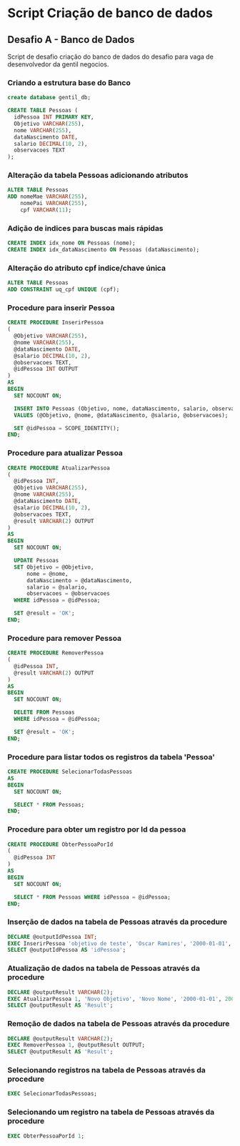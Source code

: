 # Script Criação de banco de dados
## Desafio A - Banco de Dados
Script de desafio criação do banco de dados do desafio para vaga de desenvolvedor da gentil negocios.

### Criando a estrutura base do Banco
```sql
create database gentil_db;
```

```sql
CREATE TABLE Pessoas (
  idPessoa INT PRIMARY KEY,
  Objetivo VARCHAR(255),
  nome VARCHAR(255),
  dataNascimento DATE,
  salario DECIMAL(10, 2),
  observacoes TEXT
);
```

### Alteração da tabela Pessoas adicionando atributos

```sql
ALTER TABLE Pessoas
ADD nomeMae VARCHAR(255),
    nomePai VARCHAR(255),
    cpf VARCHAR(11);
```
### Adição de indices para buscas mais rápidas

```sql
CREATE INDEX idx_nome ON Pessoas (nome);
CREATE INDEX idx_dataNascimento ON Pessoas (dataNascimento);
```
### Alteração do atributo cpf indice/chave única

```sql
ALTER TABLE Pessoas
ADD CONSTRAINT uq_cpf UNIQUE (cpf);
```
### Procedure para inserir Pessoa

```sql
CREATE PROCEDURE InserirPessoa
(
  @Objetivo VARCHAR(255),
  @nome VARCHAR(255),
  @dataNascimento DATE,
  @salario DECIMAL(10, 2),
  @observacoes TEXT,
  @idPessoa INT OUTPUT
)
AS
BEGIN
  SET NOCOUNT ON;

  INSERT INTO Pessoas (Objetivo, nome, dataNascimento, salario, observacoes)
  VALUES (@Objetivo, @nome, @dataNascimento, @salario, @observacoes);

  SET @idPessoa = SCOPE_IDENTITY();
END;
```

### Procedure para atualizar Pessoa
```sql
CREATE PROCEDURE AtualizarPessoa
(
  @idPessoa INT,
  @Objetivo VARCHAR(255),
  @nome VARCHAR(255),
  @dataNascimento DATE,
  @salario DECIMAL(10, 2),
  @observacoes TEXT,
  @result VARCHAR(2) OUTPUT
)
AS
BEGIN
  SET NOCOUNT ON;

  UPDATE Pessoas
  SET Objetivo = @Objetivo,
      nome = @nome,
      dataNascimento = @dataNascimento,
      salario = @salario,
      observacoes = @observacoes
  WHERE idPessoa = @idPessoa;

  SET @result = 'OK';
END;
```

### Procedure para remover Pessoa

```sql
CREATE PROCEDURE RemoverPessoa
(
  @idPessoa INT,
  @result VARCHAR(2) OUTPUT
)
AS
BEGIN
  SET NOCOUNT ON;

  DELETE FROM Pessoas
  WHERE idPessoa = @idPessoa;

  SET @result = 'OK';
END;
```
### Procedure para listar todos os registros da tabela 'Pessoa'

```sql
CREATE PROCEDURE SelecionarTodasPessoas
AS
BEGIN
  SET NOCOUNT ON;

  SELECT * FROM Pessoas;
END;
```
### Procedure para obter um registro por Id da pessoa

```sql
CREATE PROCEDURE ObterPessoaPorId
(
  @idPessoa INT
)
AS
BEGIN
  SET NOCOUNT ON;

  SELECT * FROM Pessoas WHERE idPessoa = @idPessoa;
END;
```
### Inserção de dados na tabela de Pessoas através da procedure 

```sql
DECLARE @outputIdPessoa INT;
EXEC InserirPessoa 'objetivo de teste', 'Oscar Ramires', '2000-01-01', 1000.00, 'Observações Exemplo', @outputIdPessoa OUTPUT;
SELECT @outputIdPessoa AS 'idPessoa';
```
### Atualização de dados na tabela de Pessoas através da procedure 
```sql
DECLARE @outputResult VARCHAR(2);
EXEC AtualizarPessoa 1, 'Novo Objetivo', 'Novo Nome', '2000-01-01', 2000.00, 'Novas Observações', @outputResult OUTPUT;
SELECT @outputResult AS 'Result';
```
### Remoção de dados na tabela de Pessoas através da procedure 
```sql
DECLARE @outputResult VARCHAR(2);
EXEC RemoverPessoa 1, @outputResult OUTPUT;
SELECT @outputResult AS 'Result';
```

### Selecionando registros na tabela de Pessoas através da procedure

```sql
EXEC SelecionarTodasPessoas;
```

### Selecionando um registro na tabela de Pessoas através da procedure

```sql
EXEC ObterPessoaPorId 1;
```

